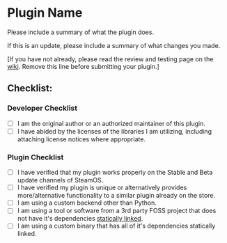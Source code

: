 # Plugin Name

Please include a summary of what the plugin does.

If this is an update, please include a summary of what changes you made.

[If you have not already, please read the review and testing page on the [wiki](https://deckbrew.xyz/en/plugin-dev/review-and-testing). Remove this line before submitting your plugin.]

## Checklist:

### Developer Checklist

- [ ] I am the original author or an authorized maintainer of this plugin.
- [ ] I have abided by the licenses of the libraries I am utilizing, including attaching license notices where appropriate.

### Plugin Checklist

- [ ] I have verified that my plugin works properly on the Stable and Beta update channels of SteamOS.
- [ ] I have verified my plugin is unique or alternatively provides more/alternative functionality to a similar plugin already on the store.
- [ ] I am using a custom backend other than Python.
- [ ] I am using a tool or software from a 3rd party FOSS project that does not have it's dependencies [statically linked](https://en.wikipedia.org/wiki/Static_library).
- [ ] I am using a custom binary that has all of it's dependencies statically linked.
